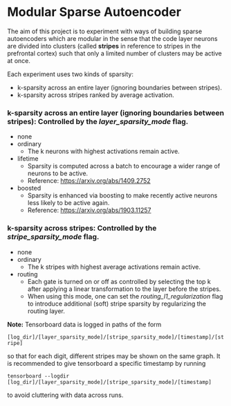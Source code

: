 # Modular Sparse Autoencoder
The aim of this project is to experiment with ways of building sparse autoencoders which are modular in the sense that the code layer neurons are divided into clusters (called **stripes** in reference to stripes in the prefrontal cortex) such that only a limited number of clusters may be active at once.

Each experiment uses two kinds of sparsity:
* k-sparsity across an entire layer (ignoring boundaries between stripes).
* k-sparsity across stripes ranked by average activation.

### k-sparsity across an entire layer (ignoring boundaries between stripes):  Controlled by the *layer_sparsity_mode* flag.
* none
* ordinary
    -  The k neurons with highest activations remain active.
* lifetime
    -  Sparsity is computed across a batch to encourage a wider range of neurons to be active.
    -  Reference:  https://arxiv.org/abs/1409.2752
* boosted
    -  Sparsity is enhanced via boosting to make recently active neurons less likely to be active again.
    -  Reference:  https://arxiv.org/abs/1903.11257

### k-sparsity across stripes:  Controlled by the *stripe_sparsity_mode* flag.
* none
* ordinary
    -  The k stripes with highest average activations remain active.
* routing
    -  Each gate is turned on or off as controlled by selecting the top k after applying a linear transformation to the layer before the stripes.
    -  When using this mode, one can set the *routing_l1_regularization* flag to introduce additional (soft) stripe sparsity by regularizing the routing layer.

**Note:**  Tensorboard data is logged in paths of the form

```[log_dir]/[layer_sparsity_mode]/[stripe_sparsity_mode]/[timestamp]/[stripe]```

so that for each digit, different stripes may be shown on the same graph. It is recommended to give tensorboard a specific timestamp by running

```tensorboard --logdir [log_dir]/[layer_sparsity_mode]/[stripe_sparsity_mode]/[timestamp]```

to avoid cluttering with data across runs.
